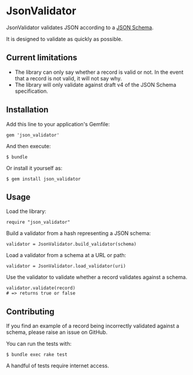 # JsonValidator

JsonValidator validates JSON according to a [JSON Schema](http://json-schema.org/documentation.html).

It is designed to validate as quickly as possible.


## Current limitations

* The library can only say whether a record is valid or not.  In the event that
  a record is not valid, it will not say why.
* The library will only validate against draft v4 of the JSON Schema
  specification.


## Installation

Add this line to your application's Gemfile:

    gem 'json_validator'

And then execute:

    $ bundle

Or install it yourself as:

    $ gem install json_validator


## Usage

Load the library:

    require "json_validator"

Build a validator from a hash representing a JSON schema:

    validator = JsonValidator.build_validator(schema)

Load a validator from a schema at a URL or path:

    validator = JsonValidator.load_validator(uri)

Use the validator to validate whether a record validates against a schema.

    validator.validate(record)
    # => returns true or false


## Contributing

If you find an example of a record being incorrectly validated against a
schema, please raise an issue on GitHub.

You can run the tests with:

    $ bundle exec rake test

A handful of tests require internet access.
